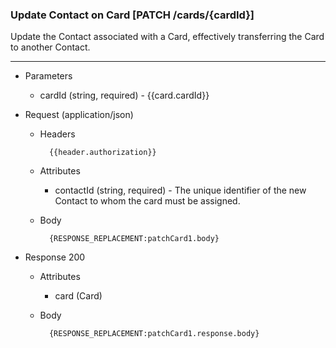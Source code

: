 ### Update Contact on Card [PATCH /cards/{cardId}]
Update the Contact associated with a Card, effectively transferring the Card to another Contact.

---
+ Parameters 
    + cardId (string, required) - {{card.cardId}}

+ Request (application/json)
    + Headers
    
            {{header.authorization}}
            
    + Attributes
        + contactId (string, required) - The unique identifier of the new Contact to whom the card must be assigned.
            
    + Body
    
            {RESPONSE_REPLACEMENT:patchCard1.body}

+ Response 200

    + Attributes 
        + card (Card)

    + Body
        
            {RESPONSE_REPLACEMENT:patchCard1.response.body}
